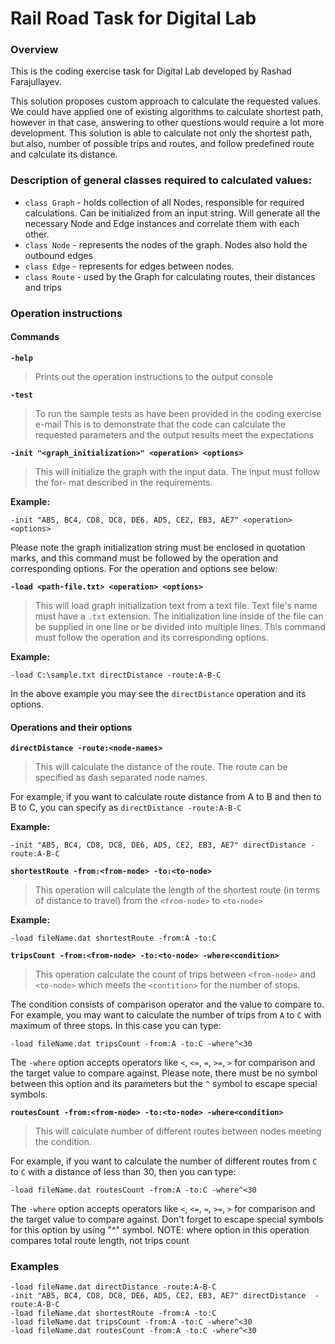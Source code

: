 # Rail Road Task for Digital Lab

### Overview 
This is the coding exercise task for Digital Lab developed by Rashad Farajullayev.

This solution proposes custom approach to calculate the requested values. We could have applied one of existing algorithms to calculate shortest path, however in that case, answering to other questions would require a lot more development. This solution is able to calculate not only the shortest path, but also, number of possible trips and routes, and follow predefined route and calculate its distance.

### Description of general classes required to calculated values:
* ```class Graph``` - holds collection of all Nodes, responsible for required calculations. Can be initialized from an input string. Will generate all the necessary Node and Edge instances and correlate them with each other.
* ```class Node``` - represents the nodes of the graph. Nodes also hold the outbound edges
* ```class Edge``` - represents for edges between nodes.
* ```class Route``` - used by the Graph for calculating routes, their distances and trips

### Operation instructions
#### Commands

**`-help`** 
> Prints out the operation instructions to the output console
   
**`-test`** 
> To run the sample tests as have been provided in the coding exercise e-mail
   This is to demonstrate that the code can calculate the requested parameters 
   and the output results meet the expectations
   
**`-init "<graph_initialization>" <operation> <options>`**

>This will initialize the graph with the input data. The input must follow the for-
mat described in the requirements.
   
**Example:**
```      
-init "AB5, BC4, CD8, DC8, DE6, AD5, CE2, EB3, AE7" <operation> <options>
```
   
Please note the graph initialization string must be enclosed in quotation marks, and this command must be followed by the operation and corresponding options. For the operation and options see below:
	
**`-load <path-file.txt> <operation> <options>`**
> This will load graph initialization text from a text file. Text file's name must 
have a `.txt` extension. The initialization line inside of the file can be supplied 
in one line or be divided into multiple lines. This command must follow the 
operation and its corresponding options.
   
**Example:**
   
```
-load C:\sample.txt directDistance -route:A-B-C
```
    
In the above example you may see the `directDistance` operation and its options.

   #### Operations and their options
   
**`directDistance -route:<node-names>`**
>This will calculate the distance of the route. The route can be specified as dash separated node names. 

For example, if you want to calculate route distance from A to B and then to B to C, you can specify as `directDistance -route:A-B-C`

**Example:**
```
-init "AB5, BC4, CD8, DC8, DE6, AD5, CE2, EB3, AE7" directDistance -route:A-B-C
```
   
**`shortestRoute -from:<from-node> -to:<to-node>`**
>This operation will calculate the length of the shortest route (in terms of distance to travel) from the `<from-node>` to `<to-node>`

**Example:**
```
-load fileName.dat shortestRoute -from:A -to:C
```
		   
**`tripsCount -from:<from-node> -to:<to-node> -where<condition>`**
>This operation calculate the count of trips between `<from-node>` and `<to-node>` which meets the `<contition>` for the number of stops. 

The condition consists of comparison operator and the value to compare to. For example, you may want to calculate the number of trips from `A` to `C` with maximum of three stops. In this case you can type:
		   
```-load fileName.dat tripsCount -from:A -to:C -where^<30```
           
The `-where` option accepts operators like `<`, `<=`, `=`, `>=`, `>` for comparison and the target value to compare against. Please note, there must be no symbol between this option and its parameters but the `^` symbol to escape special symbols.
		
**`routesCount -from:<from-node> -to:<to-node> -where<condition>`**
>This will calculate number of different routes between nodes meeting the condition.

For example, if you want to calculate the number of different routes from `C` to `C` with a distance of less than 30, then you can type:

```-load fileName.dat routesCount -from:A -to:C -where^<30 ```

The `-where` option accepts operators like `<`, `<=`, `=`, `>=`, `>` for comparison and 
		the target value to compare against. Don't forget to escape special symbols for 
		this option by using "^" symbol.
        NOTE: where option in this operation compares total route length, not trips count

### Examples 
```
-load fileName.dat directDistance -route:A-B-C
-init "AB5, BC4, CD8, DC8, DE6, AD5, CE2, EB3, AE7" directDistance  -route:A-B-C
-load fileName.dat shortestRoute -from:A -to:C
-load fileName.dat tripsCount -from:A -to:C -where^<30
-load fileName.dat routesCount -from:A -to:C -where^<30
```
